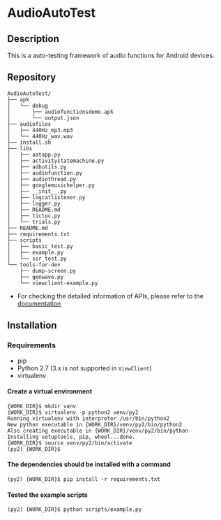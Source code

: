 # AudioAutoTest
## Description
This is a auto-testing framework of audio functions for Android devices.

## Repository
```
AudioAutoTest/
├── apk
│   └── debug
│       ├── audiofunctionsdemo.apk
│       └── output.json
├── audiofiles
│   ├── 440Hz_mp3.mp3
│   └── 440Hz_wav.wav
├── install.sh
├── libs
│   ├── aatapp.py
│   ├── activitystatemachine.py
│   ├── adbutils.py
│   ├── audiofunction.py
│   ├── audiothread.py
│   ├── googlemusichelper.py
│   ├── __init__.py
│   ├── logcatlistener.py
│   ├── logger.py
│   ├── README.md
│   ├── tictoc.py
│   └── trials.py
├── README.md
├── requirements.txt
├── scripts
│   ├── basic_test.py
│   ├── example.py
│   └── ssr_test.py
└── tools-for-dev
    ├── dump-screen.py
    ├── genwave.py
    └── viewclient-example.py
```

- For checking the detailed information of APIs, please refer to the [documentation](https://github.com/HW-Lee/AudioAutoTest/blob/master/libs/README.md)

## Installation
### Requirements
- pip
- Python 2.7 (3.x is not supported in `ViewClient`)
- virtualenv

#### Create a virtual environment
```
{WORK_DIR}$ mkdir venv
{WORK_DIR}$ virtualenv -p python2 venv/py2
Running virtualenv with interpreter /usr/bin/python2
New python executable in {WORK_DIR}/venv/py2/bin/python2
Also creating executable in {WORK_DIR}/venv/py2/bin/python
Installing setuptools, pip, wheel...done.
{WORK_DIR}$ source venv/py2/bin/activate
(py2) {WORK_DIR}$
```

#### The dependencies should be installed with a command
```
(py2) {WORK_DIR}$ pip install -r requirements.txt
```

#### Tested the example scripts
```
(py2) {WORK_DIR}$ python scripts/example.py
```
